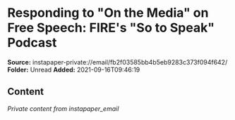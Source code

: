 # Responding to "On the Media" on Free Speech: FIRE's "So to Speak" Podcast

**Source:** instapaper-private://email/fb2f03585bb4b5eb9283c373f094f642/
**Folder:** Unread
**Added:** 2021-09-16T09:46:19




## Content
*Private content from instapaper_email*
